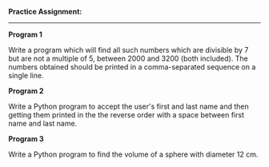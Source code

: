 **Practice Assignment:**
____________________________________________________________________________________________________________________________________________________________________________________________________________________________________________________________________________

**Program 1**

Write a program which will find all such numbers which are divisible by 7 but are not a multiple of 5, between 2000 and 3200 (both included). The numbers obtained should be printed in a comma-separated sequence on a single line.

**Program 2**

Write a Python program to accept the user's first and last name and then getting them printed in the the reverse order with a space between first name and last name.

**Program 3**

Write a Python program to find the volume of a sphere with diameter 12 cm.
